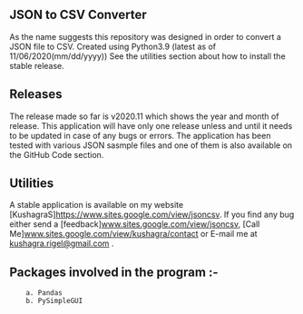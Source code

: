 ## JSON to CSV Converter 
As the name suggests this repository was designed in order to convert a JSON file to CSV. Created using Python3.9 (latest as of 11/06/2020(mm/dd/yyyy)) 
See the utilities section about how to install the stable release.

## Releases
The release made so far is v2020.11 which shows the year and month of release.
This application will have only one release unless and until it needs to be updated
in case of any bugs or errors. The application has been tested with various JSON sasmple
files and one of them is also available on the GitHub Code section.

## Utilities
A stable application is available on my website [KushagraS]https://www.sites.google.com/view/jsoncsv.
If you find any bug either send a [feedback]www.sites.google.com/view/jsoncsv, [Call Me]www.sites.google.com/view/kushagra/contact
or E-mail me at kushagra.rigel@gmail.com .

## Packages involved in the program :-
```
    a. Pandas
    b. PySimpleGUI
```
